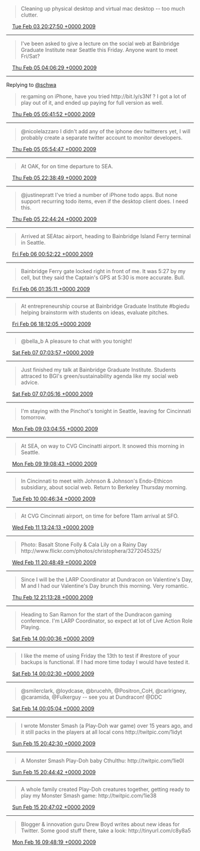 > Cleaning up physical desktop and virtual mac desktop \-\- too much clutter\.

<img src="../../media/tweet.ico" width="12" /> [Tue Feb 03 20:27:50 +0000 2009](https://twitter.com/ChristopherA/status/1174071007)

----

> I've been asked to give a lecture on the social web at Bainbridge Graduate Institute near Seattle this Friday\. Anyone want to meet Fri/Sat?

<img src="../../media/tweet.ico" width="12" /> [Thu Feb 05 04:06:29 +0000 2009](https://twitter.com/ChristopherA/status/1178654515)

----

Replying to [@schwa](https://twitter.com/@schwa/status/1177710620)

> re:gaming on iPhone, have you tried http://bit\.ly/s3Nf ? I got a lot of play out of it, and ended up paying for full version as well\.

<img src="../../media/tweet.ico" width="12" /> [Thu Feb 05 05:41:52 +0000 2009](https://twitter.com/ChristopherA/status/1178849152)

----

> @nicolelazzaro I didn't add any of the iphone dev twitterers yet, I will probably create a separate twitter account to monitor developers\.

<img src="../../media/tweet.ico" width="12" /> [Thu Feb 05 05:54:47 +0000 2009](https://twitter.com/ChristopherA/status/1178873428)

----

> At OAK, for on time departure to SEA\.

<img src="../../media/tweet.ico" width="12" /> [Thu Feb 05 22:38:49 +0000 2009](https://twitter.com/ChristopherA/status/1181317445)

----

> @justinepratt I've tried a number of iPhone todo apps\. But none support recurring todo items, even if the desktop client does\. I need this\.

<img src="../../media/tweet.ico" width="12" /> [Thu Feb 05 22:44:24 +0000 2009](https://twitter.com/ChristopherA/status/1181334679)

----

> Arrived at SEAtac airport, heading to Bainbridge Island Ferry terminal in Seattle\.

<img src="../../media/tweet.ico" width="12" /> [Fri Feb 06 00:52:22 +0000 2009](https://twitter.com/ChristopherA/status/1181678378)

----

> Bainbridge Ferry gate locked right in front of me\. It was 5:27 by my cell, but they said the Captain's GPS at 5:30 is more accurate\. Bull\.

<img src="../../media/tweet.ico" width="12" /> [Fri Feb 06 01:35:11 +0000 2009](https://twitter.com/ChristopherA/status/1181785035)

----

> At entrepreneurship course at Bainbridge Graduate Institute \#bgiedu helping brainstorm with students on ideas, evaluate pitches\.

<img src="../../media/tweet.ico" width="12" /> [Fri Feb 06 18:12:05 +0000 2009](https://twitter.com/ChristopherA/status/1183956761)

----

> @bella\_b A pleasure to chat with you tonight\!

<img src="../../media/tweet.ico" width="12" /> [Sat Feb 07 07:03:57 +0000 2009](https://twitter.com/ChristopherA/status/1185777946)

----

> Just finished my talk at Bainbridge Graduate Institute\.  Students attraced to BGI's green/sustainability agenda like my social web advice\.

<img src="../../media/tweet.ico" width="12" /> [Sat Feb 07 07:05:16 +0000 2009](https://twitter.com/ChristopherA/status/1185779779)

----

> I'm staying with the Pinchot's tonight in Seattle, leaving for Cincinnati tomorrow\.

<img src="../../media/tweet.ico" width="12" /> [Mon Feb 09 03:04:55 +0000 2009](https://twitter.com/ChristopherA/status/1190659212)

----

> At SEA, on way to CVG Cincinatti airport\. It snowed this morning in Seattle\.

<img src="../../media/tweet.ico" width="12" /> [Mon Feb 09 19:08:43 +0000 2009](https://twitter.com/ChristopherA/status/1192815931)

----

> In Cincinnati to meet with Johnson & Johnson's Endo\-Ethicon subsidiary, about social web\. Return to Berkeley Thursday morning\.

<img src="../../media/tweet.ico" width="12" /> [Tue Feb 10 00:46:34 +0000 2009](https://twitter.com/ChristopherA/status/1193833430)

----

> At CVG Cincinnati airport, on time for before 11am arrival at SFO\.

<img src="../../media/tweet.ico" width="12" /> [Wed Feb 11 13:24:13 +0000 2009](https://twitter.com/ChristopherA/status/1198901948)

----

> Photo: Basalt Stone Folly & Cala Lily on a Rainy Day http://www\.flickr\.com/photos/christophera/3272045325/

<img src="../../media/tweet.ico" width="12" /> [Wed Feb 11 20:48:49 +0000 2009](https://twitter.com/ChristopherA/status/1200306074)

----

> Since I will be the LARP Coordinator at Dundracon on Valentine's Day, M and I had our Valentine's Day brunch this morning\. Very romantic\.

<img src="../../media/tweet.ico" width="12" /> [Thu Feb 12 21:13:28 +0000 2009](https://twitter.com/ChristopherA/status/1204129204)

----

> Heading to San Ramon for the start of the Dundracon gaming conference\. I'm LARP Coordinator, so expect at lot of Live Action Role Playing\.

<img src="../../media/tweet.ico" width="12" /> [Sat Feb 14 00:00:36 +0000 2009](https://twitter.com/ChristopherA/status/1208325731)

----

> I like the meme of using Friday the 13th to test if \#restore of your backups is functional\. If I had more time today I would have tested it\.

<img src="../../media/tweet.ico" width="12" /> [Sat Feb 14 00:02:30 +0000 2009](https://twitter.com/ChristopherA/status/1208330735)

----

> @smilerclark, @loydcase, @brucehh, @Positron\_CoH, @carlrigney, @caramida, @Fulkerguy \-\- see you at Dundracon\! @DDC

<img src="../../media/tweet.ico" width="12" /> [Sat Feb 14 00:05:04 +0000 2009](https://twitter.com/ChristopherA/status/1208337281)

----

> I wrote Monster Smash \(a Play\-Doh war game\) over 15 years ago, and it still packs in the players at all local cons http://twitpic\.com/1idyt

<img src="../../media/tweet.ico" width="12" /> [Sun Feb 15 20:42:30 +0000 2009](https://twitter.com/ChristopherA/status/1213198957)

----

> A Monster Smash Play\-Doh baby Cthulthu:  http://twitpic\.com/1ie0l

<img src="../../media/tweet.ico" width="12" /> [Sun Feb 15 20:44:42 +0000 2009](https://twitter.com/ChristopherA/status/1213204158)

----

> A whole family created Play\-Doh creatures together, getting ready to play my Monster Smash game:  http://twitpic\.com/1ie38

<img src="../../media/tweet.ico" width="12" /> [Sun Feb 15 20:47:02 +0000 2009](https://twitter.com/ChristopherA/status/1213209749)

----

> Blogger & innovation guru Drew Boyd writes about new ideas for Twitter\. Some good stuff there, take a look: http://tinyurl\.com/c8y8a5

<img src="../../media/tweet.ico" width="12" /> [Mon Feb 16 09:48:19 +0000 2009](https://twitter.com/ChristopherA/status/1214832946)